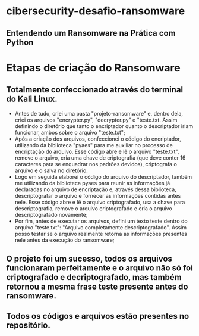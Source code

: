 # cibersecurity-desafio-ransomware

## Entendendo um Ransomware na Prática com Python

# Etapas de criação do Ransomware
## Totalmente confeccionado através do terminal do Kali Linux.
- Antes de tudo, criei uma pasta "projeto-ransomware" e, dentro dela, criei os arquivos "encrypter.py", "decrypter.py" e "teste.txt. Assim definindo o diretório que tanto o encriptador quanto o descriptador iriam funcionar, ambos sobre o arquivo "teste.txt";
- Após a criação dos arquivos, confeccionei o código do encriptador, utilizando da biblioteca "pyaes" para me auxiliar no processo de encriptação do arquivo. Esse código abre e lê o arquivo "teste.txt", remove o arquivo, cria uma chave de criptografia (que deve conter 16 caracteres para se enquadrar nos padrões devidos), criptografa o arquivo e o salva no diretório.
- Logo em seguida elaborei o código do arquivo do descriptador, também me utilizando da biblioteca pyaes para reunir as informações já declaradas no arquivo de encriptação e, através dessa biblioteca, descriptografar o arquivo e fornecer as informações contidas antes nele. Esse código abre e lê o arquivo criptografado, usa a chave para descriptografia, remove o arquivo criptografado e cria o arquivo descriptografado novamente;
- Por fim, antes de executar os arquivos, defini um texto teste dentro do arquivo "teste.txt": "Arquivo completamente descriptografado". Assim posso testar se o arquivo realmente retorna as informações presentes nele antes da execução do ransomware;

## O projeto foi um sucesso, todos os arquivos funcionaram perfeitamente e o arquivo não só foi criptografado e decriptografado, mas também retornou a mesma frase teste presente antes do ransomware.

## Todos os códigos e arquivos estão presentes no repositório.

